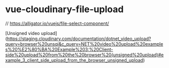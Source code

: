 # vue-cloudinary-file-upload
// https://alligator.io/vuejs/file-select-component/

[Unsigned video upload] 
(https://staging.cloudinary.com/documentation/dotnet_video_upload?query=browser%20unsqi&c_query=NET%20video%20upload%20examples%20%E2%80%BA%20Example%203:%20Client-side%20upload%20from%20the%20browser%20(unsigned%20upload)#example_3_client_side_upload_from_the_browser_unsigned_upload)
